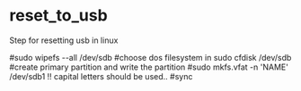 # reset_to_usb
Step for resetting usb in linux

#sudo wipefs --all /dev/sdb
#choose dos filesystem in
sudo cfdisk /dev/sdb
#create primary partition and write the partition
#sudo mkfs.vfat -n 'NAME' /dev/sdb1   !! capital letters should be used..
#sync
